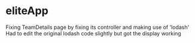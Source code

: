 # eliteApp
Fixing TeamDetails page by fixing its controller and making use of 'lodash'
Had to edit the original lodash code slightly but got the display working